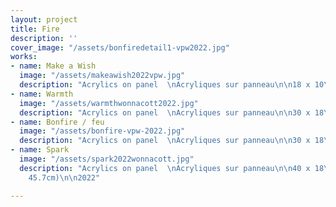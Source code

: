 ```yaml
---
layout: project
title: Fire
description: ''
cover_image: "/assets/bonfiredetail1-vpw2022.jpg"
works:
- name: Make a Wish
  image: "/assets/makeawish2022vpw.jpg"
  description: "Acrylics on panel  \nAcryliques sur panneau\n\n18 x 10\" (47.5 x 25cm)\n\n2022*"
- name: Warmth
  image: "/assets/warmthwonnacott2022.jpg"
  description: "Acrylics on panel  \nAcryliques sur panneau\n\n30 x 18\" (76 x 47.5cm)\n\n2022"
- name: Bonfire / feu
  image: "/assets/bonfire-vpw-2022.jpg"
  description: "Acrylics on panel  \nAcryliques sur panneau\n\n30 x 18\" (76 x 47.5cm)\n\n2022"
- name: Spark
  image: "/assets/spark2022wonnacott.jpg"
  description: "Acrylics on panel  \nAcryliques sur panneau\n\n40 x 18\" (101.6 x
    45.7cm)\n\n2022"

---
```

